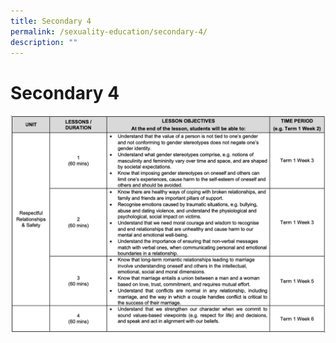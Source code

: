 ```yaml
---
title: Secondary 4
permalink: /sexuality-education/secondary-4/
description: ""
---
```

# Secondary 4

![](/images/Student%20Development%20Programme/CCP/Sec4%202022.png)